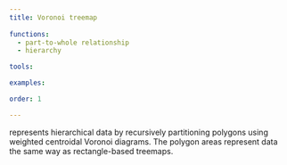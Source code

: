 ```yaml
---
title: Voronoi treemap
  
functions:
  - part-to-whole relationship
  - hierarchy

tools:

examples:

order: 1

---
```


represents hierarchical data by recursively partitioning polygons using weighted centroidal Voronoi diagrams. The polygon areas represent data the same way as rectangle-based treemaps.

<!--more-->

<!-- TODO: Maybe add that voronoi treemap could be 'packed' into different shapes square/rect, circle/ellipse, triangle, pentagon, etc. -->
